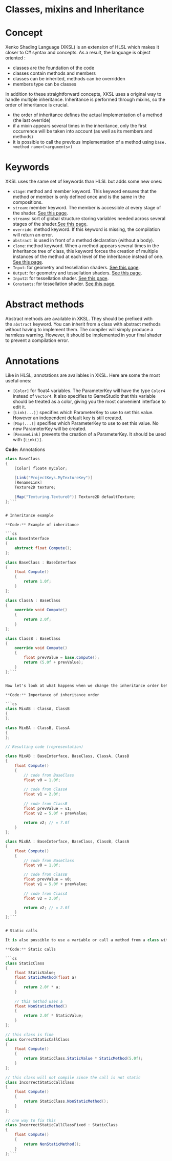 # Classes, mixins and Inheritance

# Concept

Xenko Shading Language (XKSL) is an extension of HLSL which makes it closer to C# syntax and concepts. As a result, the language is object oriented :

- classes are the foundation of the code
- classes contain methods and members
- classes can be inherited, methods can be overridden
- members type can be classes

In addition to these straightforward concepts, XKSL uses a original way to handle multiple inheritance. Inheritance is performed through mixins, so the order of inheritance is crucial.

- the order of inheritance defines the actual implementation of a method (the last override)
- if a mixin appears several times in the inheritance, only the first occurrence will be taken into account (as well as its members and methods)
- it is possible to call the previous implementation of a method using `base.<method name>(<arguments>)`

# Keywords

XKSL uses the same set of keywords than HLSL but adds some new ones:

- `stage`: method and member keyword. This keyword ensures that the method or member is only defined once and is the same in the compositions.
- `stream`: member keyword. The member is accessible at every stage of the shader. [See this page](automatic-shader-stage-input-output.md).
- `streams`: sort of global structure storing variables needed across several stages of the shader.[See this page](automatic-shader-stage-input-output.md).
- `override`: method keyword. If this keyword is missing, the compilation will return an error.
- `abstract`: is used in front of a method declaration (without a body).
- `clone`: method keyword. When a method appears several times in the inheritance tree of class, this keyword forces the creation of multiple instances of the method at each level of the inheritance instead of one. [See this page](composition.md).
- `Input`: for geometry and tessellation shaders. [See this page](shader-stages.md).
- `Output`: for geometry and tessellation shaders. [See this page](shader-stages.md).
- `Input2`: for tessellation shader. [See this page](shader-stages.md).
- `Constants`: for tessellation shader. [See this page](shader-stages.md).

# Abstract methods

Abstract methods are available in XKSL. They should be prefixed with the `abstract` keyword. You can inherit from a class with abstract methods without having to implement them. The compiler will simply produce a harmless warning. However, it should be implemented in your final shader to prevent a compilation error.

# Annotations

Like in HLSL, annotations are availables in XKSL. Here are some the most useful ones:

- `[Color]` for float4 variables. The ParameterKey will have the type `Color4` instead of `Vector4`. It also specifies to GameStudio that this variable should be treated as a color, giving you the most convenient interface to edit it.
- `[Link(...)]` specifies which ParameterKey to use to set this value. However an independent default key is still created.
- `[Map(...)]` specifies which ParameterKey to use to set this value. No new ParameterKey will be created.
- `[RenameLink]` prevents the creation of a ParameterKey. It should be used with `[Link()]`.

**Code:** Annotations

```cs
class BaseClass
{
	[Color] float4 myColor;
 
	[Link("ProjectKeys.MyTextureKey")]
	[RenameLink]
	Texture2D texture;
 
	[Map("Texturing.Texture0")] Texture2D defaultTexture;
};```


# Inheritance example

**Code:** Example of inheritance

```cs
class BaseInterface
{
	abstract float Compute();
};
 
class BaseClass : BaseInterface
{
	float Compute()
	{
		return 1.0f;
	}
};
 
class ClassA : BaseClass
{
	override void Compute()
	{
		return 2.0f;
	}
};
 
class ClassB : BaseClass
{
	override void Compute()
	{
		float prevValue = base.Compute();
		return (5.0f + prevValue);
	}
};```


Now let's look at what happens when we change the inheritance order between `ClassA` and `ClassB`.

**Code:** Importance of inheritance order

```cs
class MixAB : ClassA, ClassB
{
};
 
class MixBA : ClassB, ClassA
{
};
 
// Resulting code (representation)

class MixAB : BaseInterface, BaseClass, ClassA, ClassB
{
	float Compute()
	{
		// code from BaseClass
		float v0 = 1.0f;
 
		// code from ClassA
		float v1 = 2.0f;
 
		// code from ClassB
		float prevValue = v1;
		float v2 = 5.0f + prevValue;
 
		return v2; // = 7.0f
	}
};

class MixBA : BaseInterface, BaseClass, ClassB, ClassA
{
	float Compute()
	{
		// code from BaseClass
		float v0 = 1.0f;

		// code from ClassB
		float prevValue = v0;
		float v1 = 5.0f + prevValue;
		
		// code from ClassA
		float v2 = 2.0f;

		return v2; // = 2.0f
	}
};```


# Static calls

It is also possible to use a variable or call a method from a class without having to inherit from it. Simply use `<class_name>.<variable or method_name>` in your code. It behaves the same way than a static call. However you should be aware that if you statically call a method that uses class variables, the shader will not compile. This is convenient way to only use a part of a shader but you shouldn't think this is an optimization. The shader compiler already automatically remove any unnecessary variables.

**Code:** Static calls

```cs
class StaticClass
{
	float StaticValue;
	float StaticMethod(float a)
	{
		return 2.0f * a;
	}
 
	// this method uses a
	float NonStaticMethod()
	{
		return 2.0f * StaticValue;
	}
};
 
// this class is fine
class CorrectStaticCallClass
{
	float Compute()
	{
		return StaticClass.StaticValue * StaticMethod(5.0f);
	}
};
 
// this class will not compile since the call is not static
class IncorrectStaticCallClass 
{
	float Compute()
	{
		return StaticClass.NonStaticMethod();
	}
};
 
// one way to fix this
class IncorrectStaticCallClassFixed : StaticClass
{
	float Compute()
	{
		return NonStaticMethod();
	}
};```


